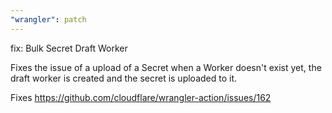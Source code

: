 ```yaml
---
"wrangler": patch
---
```


fix: Bulk Secret Draft Worker

Fixes the issue of a upload of a Secret when a Worker doesn't exist yet, the draft worker is created and the secret is uploaded to it.

Fixes https://github.com/cloudflare/wrangler-action/issues/162
